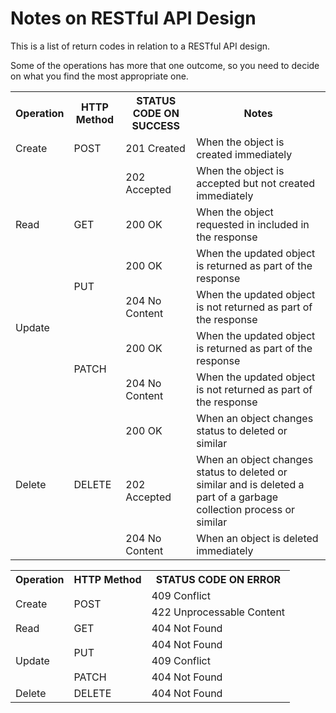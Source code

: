 # Notes on RESTful API Design

This is a list of return codes in relation to a RESTful API design.

Some of the operations has more that one outcome, so you need to decide on what you find the most appropriate one.

<table>
<tr><th>Operation</th><th>HTTP Method</th><th>STATUS CODE ON SUCCESS</th><th>Notes</th></tr>
<tr><td>Create</td><td>POST</td><td>201 Created</td><td>When the object is created immediately</td></tr>
<tr><td></td><td></td><td>202 Accepted</td><td>When the object is accepted but not created immediately</td</tr>
<tr><td>Read</td><td>GET</td></td><td>200 OK</td><td>When the object requested in included in the response</td></tr>
<tr><td rowspan=4>Update</td><td rowspan=2>PUT</td><td>200 OK</td><td>When the updated object is returned as part of the response</td></tr>
<tr><td>204 No Content</td><td>When the updated object is not returned as part of the response</td></tr>
<tr><td rowspan=2>PATCH</td><td>200 OK</td><td>When the updated object is returned as part of the response</td></tr>
<tr><td>204 No Content</td><td>When the updated object is not returned as part of the response</td></tr>
<tr><td rowspan=3>Delete</td><td rowspan=3>DELETE</td><td>200 OK</td><td>When an object changes status to deleted or similar</td></tr>
<tr><td>202 Accepted</td><td>When an object changes status to deleted or similar and is deleted a part of a garbage collection process or similar</td></tr>
<tr><td>204 No Content</td><td>When an object is deleted immediately</td></tr>
</table>

<table>
<tr><th>Operation</th><th>HTTP Method</th><th>STATUS CODE ON ERROR</th></tr>
<tr><td rowspan=2>Create</td><td rowspan=2>POST</td><td>409 Conflict</td></tr>
<tr><td>422 Unprocessable Content</td></tr>
<tr><td>Read</td><td>GET</td></td><td>404 Not Found</td></tr>
<tr><td rowspan=3>Update</td><td rowspan=2>PUT</td><td>404 Not Found</td></tr>
<tr><td>409 Conflict</td></tr>
<tr><td>PATCH</td><td>404 Not Found</td></tr>
<tr><td>Delete</td><td>DELETE</td><td>404 Not Found</td></tr>
</table>
